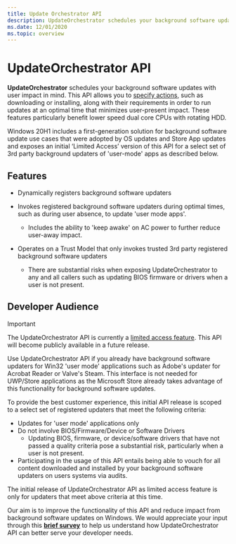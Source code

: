 ```yaml
---
title: Update Orchestrator API
description: UpdateOrchestrator schedules your background software updates with user impact in mind. 
ms.date: 12/01/2020
ms.topic: overview
---
```


# UpdateOrchestrator API

**UpdateOrchestrator** schedules your background software updates with user impact in mind. This API allows you to [specify actions](updateorchestratoractionkind.md), such as downloading or installing, along with their requirements in order to run updates at an optimal time that minimizes user-present impact. These features particularly benefit lower speed dual core CPUs with rotating HDD.

Windows 20H1 includes a first-generation solution for background software update use cases that were adopted by OS updates and Store App updates and exposes an initial ‘Limited Access’ version of this API for a select set of 3rd party background updaters of 'user-mode' apps as described below.

## Features

- Dynamically registers background software updaters
 
- Invokes registered background software updaters during optimal times, such as during user absence, to update 'user mode apps'.
    - Includes the ability to 'keep awake' on AC power to further reduce user-away impact.
 
- Operates on a Trust Model that only invokes trusted 3rd party registered background software updaters
    - There are substantial risks when exposing UpdateOrchestrator to any and all callers such as updating BIOS firmware or drivers when a user is not present.

## Developer Audience

> [!IMPORTANT]
> The UpdateOrchestrator API is currently a [limited access feature](/uwp/api/windows.applicationmodel.limitedaccessfeatures). This API will become publicly available in a future release.

Use UpdateOrchestrator API if you already have background software updaters for Win32 'user mode' applications such as Adobe's updater for Acrobat Reader or Valve's Steam. This interface is not needed for UWP/Store applications as the Microsoft Store already takes advantage of this functionality for background software updates.

To provide the best customer experience, this initial API release is scoped to a select set of registered updaters that meet the following criteria:

- Updates for 'user mode' applications only
- Do not involve BIOS/Firmware/Device or Software Drivers
    - Updating BIOS, firmware, or device/software drivers that have not passed a quality criteria pose a substantial risk, particularly when a user is not present. 
- Participating in the usage of this API entails being able to vouch for all content downloaded and installed by your background software updaters on users systems via audits. 

The initial release of UpdateOrchestrator API as limited access feature is only for updaters that meet above criteria at this time.

Our aim is to improve the functionality of this API and reduce impact from background software updates on Windows. We would appreciate your input through this [**brief survey**](https://aka.ms/UOAPISurvey) to help us understand how UpdateOrchestrator API can better serve your developer needs.

